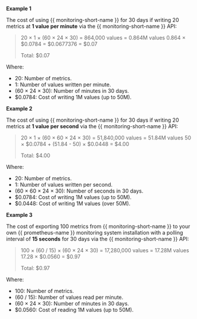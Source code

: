 **Example 1**

The cost of using {{ monitoring-short-name }} for 30 days if writing 20 metrics at **1 value per minute** via the {{ monitoring-short-name }} API:

> 20 × 1 × (60 × 24 × 30) = 864,000 values = 0.864M values
> 0.864 × $0.0784 = $0.0677376 = $0.07
>
> Total: $0.07

Where:

* 20: Number of metrics.
* 1: Number of values written per minute.
* (60 × 24 × 30): Number of minutes in 30 days.
* $0.0784: Cost of writing 1M values (up to 50M).

**Example 2**

The cost of using {{ monitoring-short-name }} for 30 days if writing 20 metrics at **1 value per second** via the {{ monitoring-short-name }} API:

> 20 × 1 × (60 × 60 × 24 × 30) = 51,840,000 values = 51.84M values
> 50 × $0.0784 + (51.84 - 50) × $0.0448 = $4.00
>
> Total: $4.00

Where:

* 20: Number of metrics.
* 1: Number of values written per second.
* (60 × 60 × 24 × 30): Number of seconds in 30 days.
* $0.0784: Cost of writing 1M values (up to 50M).
* $0.0448: Cost of writing 1M values (over 50M).

**Example 3**

The cost of exporting 100 metrics from {{ monitoring-short-name }} to your own {{ prometheus-name }} monitoring system installation with a polling interval of **15 seconds** for 30 days via the {{ monitoring-short-name }} API:

> 100 × (60 / 15) × (60 × 24 × 30) = 17,280,000 values = 17.28M values
> 17.28 × $0.0560 = $0.97
>
> Total: $0.97

Where:

* 100: Number of metrics.
* (60 / 15): Number of values read per minute.
* (60 × 24 × 30): Number of minutes in 30 days.
* $0.0560: Cost of reading 1M values (up to 50M).
